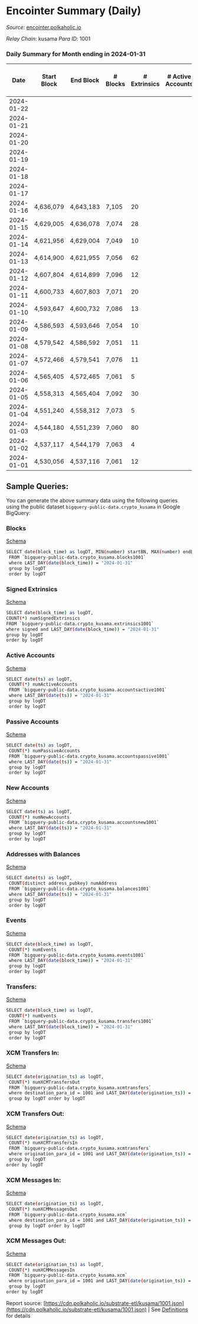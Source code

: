 # Encointer Summary (Daily)

_Source_: [encointer.polkaholic.io](https://encointer.polkaholic.io)

*Relay Chain*: kusama
*Para ID*: 1001



### Daily Summary for Month ending in 2024-01-31


| Date    | Start Block | End Block | # Blocks | # Extrinsics | # Active Accounts | # Passive Accounts | # New Accounts | # Addresses | # Events  | # Transfers ($USD) | # XCM Transfers In ($USD) | # XCM Transfers Out ($USD) | # XCM In | # XCM Out | Issues |
|---------|-------------|-----------|----------|--------------|-------------------|--------------------|----------------|-------------|-----------|--------------------|---------------------------|----------------------------|----------|-----------|--------|
| 2024-01-22 |  |  |  |  |  |  |  |  |  |   |   |   |  |  |  |
| 2024-01-21 |  |  |  |  |  |  |  |  |  |   |   |   |  |  |  |
| 2024-01-20 |  |  |  |  |  |  |  | 78 |  |   |   |   |  |  |  |
| 2024-01-19 |  |  |  |  |  |  |  | 78 |  |   |   |   |  |  |  |
| 2024-01-18 |  |  |  |  |  |  |  | 78 |  |   |   |   |  |  |  |
| 2024-01-17 |  |  |  |  |  |  |  | 78 |  |   |   |   |  |  |  |
| 2024-01-16 | 4,636,079 | 4,643,183 | 7,105 | 20 |  |  |  | 78 | 14,273 |   |   |   |  |  |  |
| 2024-01-15 | 4,629,005 | 4,636,078 | 7,074 | 28 |  |  |  | 78 | 14,245 |   |   |   |  |  |  |
| 2024-01-14 | 4,621,956 | 4,629,004 | 7,049 | 10 |  |  |  | 78 | 14,134 |   |   |   |  |  |  |
| 2024-01-13 | 4,614,900 | 4,621,955 | 7,056 | 62 |  |  |  | 78 | 14,293 |   |   |   |  |  |  |
| 2024-01-12 | 4,607,804 | 4,614,899 | 7,096 | 12 |  |  |  | 78 | 14,232 |   |   |   |  |  |  |
| 2024-01-11 | 4,600,733 | 4,607,803 | 7,071 | 20 |  |  |  | 78 | 14,200 |   |   |   |  |  |  |
| 2024-01-10 | 4,593,647 | 4,600,732 | 7,086 | 13 |  |  |  | 78 | 14,209 |   |   |   |  |  |  |
| 2024-01-09 | 4,586,593 | 4,593,646 | 7,054 | 10 |  |  |  | 78 | 14,138 |   |   |   |  |  |  |
| 2024-01-08 | 4,579,542 | 4,586,592 | 7,051 | 11 |  |  |  | 78 | 14,137 |   |   |   |  |  |  |
| 2024-01-07 | 4,572,466 | 4,579,541 | 7,076 | 11 |  |  |  | 78 | 14,188 |   |   |   |  |  |  |
| 2024-01-06 | 4,565,405 | 4,572,465 | 7,061 | 5 |  |  |  | 78 | 14,139 |   |   |   |  |  |  |
| 2024-01-05 | 4,558,313 | 4,565,404 | 7,092 | 30 |  |  |  | 78 | 14,286 |   |   |   |  |  |  |
| 2024-01-04 | 4,551,240 | 4,558,312 | 7,073 | 5 |  |  |  | 78 | 14,322 |   |   |   |  |  |  |
| 2024-01-03 | 4,544,180 | 4,551,239 | 7,060 | 80 |  |  |  | 78 | 14,342 |   |   |   |  |  |  |
| 2024-01-02 | 4,537,117 | 4,544,179 | 7,063 | 4 |  |  |  | 78 | 14,144 |   |   |   |  |  |  |
| 2024-01-01 | 4,530,056 | 4,537,116 | 7,061 | 12 |  |  |  | 78 | 14,163 |   |   |   |  |  |  |

## Sample Queries:
You can generate the above summary data using the following queries using the public dataset `bigquery-public-data.crypto_kusama` in Google BigQuery:


### Blocks 

[Schema](https://github.com/colorfulnotion/substrate-etl/blob/main/schema/blocks.json)

```bash
SELECT date(block_time) as logDT, MIN(number) startBN, MAX(number) endBN, COUNT(*) numBlocks 
 FROM `bigquery-public-data.crypto_kusama.blocks1001`  
 where LAST_DAY(date(block_time)) = "2024-01-31" 
 group by logDT 
 order by logDT
```

### Signed Extrinsics 

[Schema](https://github.com/colorfulnotion/substrate-etl/blob/main/schema/extrinsics.json)

```bash
SELECT date(block_time) as logDT, 
COUNT(*) numSignedExtrinsics 
FROM `bigquery-public-data.crypto_kusama.extrinsics1001`  
where signed and LAST_DAY(date(block_time)) = "2024-01-31" 
group by logDT 
order by logDT
```

### Active Accounts 

[Schema](https://github.com/colorfulnotion/substrate-etl/blob/main/schema/accountsactive.json)

```bash
SELECT date(ts) as logDT, 
 COUNT(*) numActiveAccounts 
 FROM `bigquery-public-data.crypto_kusama.accountsactive1001` 
 where LAST_DAY(date(ts)) = "2024-01-31" 
 group by logDT 
 order by logDT
```

### Passive Accounts 

[Schema](https://github.com/colorfulnotion/substrate-etl/blob/main/schema/accountspassive.json)

```bash
SELECT date(ts) as logDT, 
 COUNT(*) numPassiveAccounts 
 FROM `bigquery-public-data.crypto_kusama.accountspassive1001` 
 where LAST_DAY(date(ts)) = "2024-01-31" 
 group by logDT 
 order by logDT
```

### New Accounts 

[Schema](https://github.com/colorfulnotion/substrate-etl/blob/main/schema/accountsnew.json)

```bash
SELECT date(ts) as logDT, 
 COUNT(*) numNewAccounts 
 FROM `bigquery-public-data.crypto_kusama.accountsnew1001` 
 where LAST_DAY(date(ts)) = "2024-01-31" 
 group by logDT
 order by logDT
```

### Addresses with Balances 

[Schema](https://github.com/colorfulnotion/substrate-etl/blob/main/schema/balances.json)

```bash
SELECT date(ts) as logDT,
 COUNT(distinct address_pubkey) numAddress 
 FROM `bigquery-public-data.crypto_kusama.balances1001` 
 where LAST_DAY(date(ts)) = "2024-01-31" 
 group by logDT 
 order by logDT
```

### Events 

[Schema](https://github.com/colorfulnotion/substrate-etl/blob/main/schema/events.json)

```bash
SELECT date(block_time) as logDT, 
 COUNT(*) numEvents 
 FROM `bigquery-public-data.crypto_kusama.events1001` 
 where LAST_DAY(date(block_time)) = "2024-01-31" 
 group by logDT 
 order by logDT
```

### Transfers:

[Schema](https://github.com/colorfulnotion/substrate-etl/blob/main/schema/transfers.json)

```bash
SELECT date(block_time) as logDT, 
 COUNT(*) numEvents 
 FROM `bigquery-public-data.crypto_kusama.transfers1001` 
 where LAST_DAY(date(block_time)) = "2024-01-31" 
 group by logDT 
 order by logDT
```

### XCM Transfers In: 

[Schema](https://github.com/colorfulnotion/substrate-etl/blob/main/schema/xcmtransfers.json)

```bash
SELECT date(origination_ts) as logDT, 
 COUNT(*) numXCMTransfersOut 
 FROM `bigquery-public-data.crypto_kusama.xcmtransfers` 
 where destination_para_id = 1001 and LAST_DAY(date(origination_ts)) = "2024-01-31" 
 group by logDT order by logDT
```

### XCM Transfers Out: 

[Schema](https://github.com/colorfulnotion/substrate-etl/blob/main/schema/xcmtransfers.json)

```bash
SELECT date(origination_ts) as logDT, 
 COUNT(*) numXCMTransfersIn 
 FROM `bigquery-public-data.crypto_kusama.xcmtransfers` 
 where origination_para_id = 1001 and LAST_DAY(date(origination_ts)) = "2024-01-31" 
 group by logDT 
order by logDT
```

### XCM Messages In: 

[Schema](https://github.com/colorfulnotion/substrate-etl/blob/main/schema/xcm.json)

```bash
SELECT date(origination_ts) as logDT, 
 COUNT(*) numXCMMessagesOut 
 FROM `bigquery-public-data.crypto_kusama.xcm` 
 where destination_para_id = 1001 and LAST_DAY(date(origination_ts)) = "2024-01-31" 
 group by logDT order by logDT
```

### XCM Messages Out: 

[Schema](https://github.com/colorfulnotion/substrate-etl/blob/main/schema/xcm.json)

```bash
SELECT date(origination_ts) as logDT, 
 COUNT(*) numXCMMessagesIn 
 FROM `bigquery-public-data.crypto_kusama.xcm` 
 where origination_para_id = 1001 and LAST_DAY(date(origination_ts)) = "2024-01-31" 
 group by logDT 
order by logDT
```


Report source: [https://cdn.polkaholic.io/substrate-etl/kusama/1001.json](https://cdn.polkaholic.io/substrate-etl/kusama/1001.json) | See [Definitions](/DEFINITIONS.md) for details
